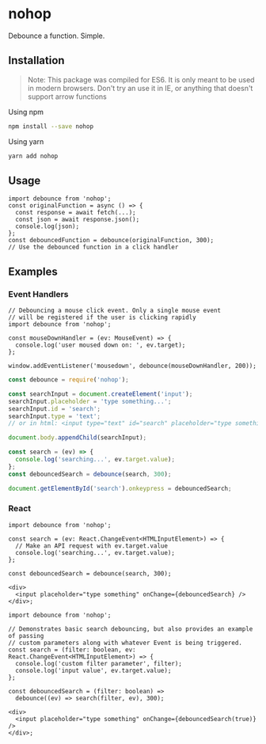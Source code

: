 # nohop

Debounce a function. Simple.

## Installation

> Note: This package was compiled for ES6. It is only meant to be used in modern browsers. Don't try an use it in IE, or anything that doesn't support arrow functions

Using npm

```sh
npm install --save nohop
```

Using yarn

```sh
yarn add nohop
```

## Usage

```tsx
import debounce from 'nohop';
const originalFunction = async () => {
  const response = await fetch(...);
  const json = await response.json();
  console.log(json);
};
const debouncedFunction = debounce(originalFunction, 300);
// Use the debounced function in a click handler
```

## Examples

### Event Handlers

```tsx
// Debouncing a mouse click event. Only a single mouse event
// will be registered if the user is clicking rapidly
import debounce from 'nohop';

const mouseDownHandler = (ev: MouseEvent) => {
  console.log('user moused down on: ', ev.target);
};

window.addEventListener('mousedown', debounce(mouseDownHandler, 200));
```

```js
const debounce = require('nohop');

const searchInput = document.createElement('input');
searchInput.placeholder = 'type something...';
searchInput.id = 'search';
searchInput.type = 'text';
// or in html: <input type="text" id="search" placeholder="type something..." />

document.body.appendChild(searchInput);

const search = (ev) => {
  console.log('searching...', ev.target.value);
};
const debouncedSearch = debounce(search, 300);

document.getElementById('search').onkeypress = debouncedSearch;
```

### React

```tsx
import debounce from 'nohop';

const search = (ev: React.ChangeEvent<HTMLInputElement>) => {
  // Make an API request with ev.target.value
  console.log('searching...', ev.target.value);
};

const debouncedSearch = debounce(search, 300);

<div>
  <input placeholder="type something" onChange={debouncedSearch} />
</div>;
```

```tsx
import debounce from 'nohop';

// Demonstrates basic search debouncing, but also provides an example of passing
// custom parameters along with whatever Event is being triggered.
const search = (filter: boolean, ev: React.ChangeEvent<HTMLInputElement>) => {
  console.log('custom filter parameter', filter);
  console.log('input value', ev.target.value);
};

const debouncedSearch = (filter: boolean) =>
  debounce((ev) => search(filter, ev), 300);

<div>
  <input placeholder="type something" onChange={debouncedSearch(true)} />
</div>;
```
